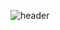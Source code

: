![header](https://capsule-render.vercel.app/api?type=Venom&height=500&section=header&text=DUSLOOP&fontColor=000000&fontSize=70&animation=fadeIn&fontAlignY=40)
